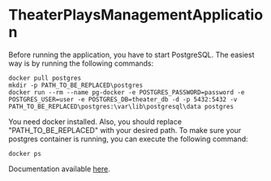 # TheaterPlaysManagementApplication
Before running the application, you have to start PostgreSQL.
The easiest way is by running the following commands:
```
docker pull postgres
mkdir -p PATH_TO_BE_REPLACED\postgres
docker run --rm --name pg-docker -e POSTGRES_PASSWORD=password -e POSTGRES_USER=user -e POSTGRES_DB=theater_db -d -p 5432:5432 -v PATH_TO_BE_REPLACED\postgres:\var\lib\postgresql\data postgres
```
You need docker installed. Also, you should replace "PATH_TO_BE_REPLACED" with your desired path.
To make sure your postgres container is running, you can execute the following command:
```
docker ps
```
Documentation available [here](https://docs.google.com/document/d/1RZwr8hjpY6JaBuiy4ww0YYtd9ua8_FYodb93aFrmStg).

